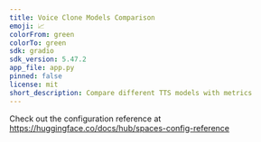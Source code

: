 ```yaml
---
title: Voice Clone Models Comparison
emoji: 📈
colorFrom: green
colorTo: green
sdk: gradio
sdk_version: 5.47.2
app_file: app.py
pinned: false
license: mit
short_description: Compare different TTS models with metrics
---
```


Check out the configuration reference at https://huggingface.co/docs/hub/spaces-config-reference
